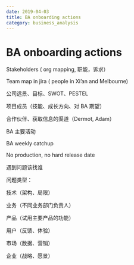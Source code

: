 ```yaml
---
date: 2019-04-03
title: BA onboarding actions
category: business_analysis
---
```


# BA onboarding actions

Stakeholders ( org mapping, 职能，诉求）

Team map in jira ( people in Xi’an and Melbourne)

公司远景、目标、SWOT、PESTEL

项目成员（技能、成长方向、对 BA 期望）

合作伙伴、获取信息的渠道（Dermot, Adam）

BA 主要活动

BA weekly catchup

No production, no hard release date

遇到问题该找谁

问题类型：

技术（架构、局限）

业务（不同业务部门负责人）

产品（试用主要产品的功能）

用户（反馈、体验）

市场（数据、营销）

企业（战略、愿景）
